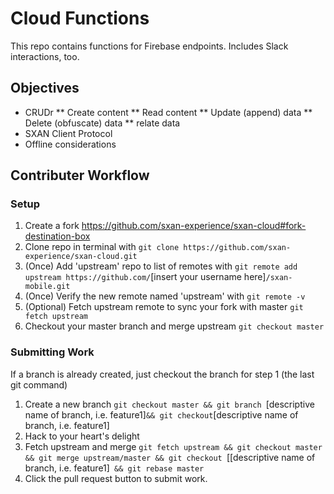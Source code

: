 # Cloud Functions

This repo contains functions for Firebase endpoints. Includes Slack interactions, too. 

## Objectives

* CRUDr
** Create content
** Read content
** Update (append) data
** Delete (obfuscate) data
** relate data
* SXAN Client Protocol
* Offline considerations


## Contributer Workflow

### Setup

1. Create a fork https://github.com/sxan-experience/sxan-cloud#fork-destination-box
2. Clone repo in terminal with `git clone https://github.com/sxan-experience/sxan-cloud.git`
3. (Once) Add 'upstream' repo to list of remotes with `git remote add upstream https://github.com/`[insert your username here]`/sxan-mobile.git`
4. (Once) Verify the new remote named 'upstream' with `git remote -v`
5. (Optional) Fetch upstream remote to sync your fork with master `git fetch upstream`
6. Checkout your master branch and merge upstream `git checkout master`

### Submitting Work
If a branch is already created, just checkout the branch for step 1 (the last git command)

1. Create a new branch `git checkout master && git branch `[descriptive name of branch, i.e. feature1]` && git checkout `[descriptive name of branch, i.e. feature1]
2. Hack to your heart's delight
3. Fetch upstream and merge `git fetch upstream && git checkout master
 && git merge upstream/master && git checkout `[[descriptive name of branch, i.e. feature1]` && git rebase master`
4. Click the pull request button to submit work.

